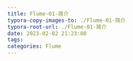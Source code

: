 ```yaml
---
title: Flume-01-简介
typora-copy-images-to: ./Flume-01-简介
typora-root-url: ./Flume-01-简介
date: 2023-02-02 21:23:08
tags:
categories: Flume
---
```

